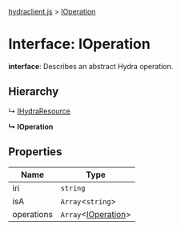 [hydraclient.js](../README.md) > [IOperation](../interfaces/ioperation.md)



# Interface: IOperation

**interface**: Describes an abstract Hydra operation.

## Hierarchy


↳  [IHydraResource](ihydraresource.md)

**↳ IOperation**








## Properties

| Name  | Type                
| ------ | ------------------- 
| iri | `string`
| isA | `Array`<`string`>
| operations | `Array`<[IOperation](ioperation.md)>


